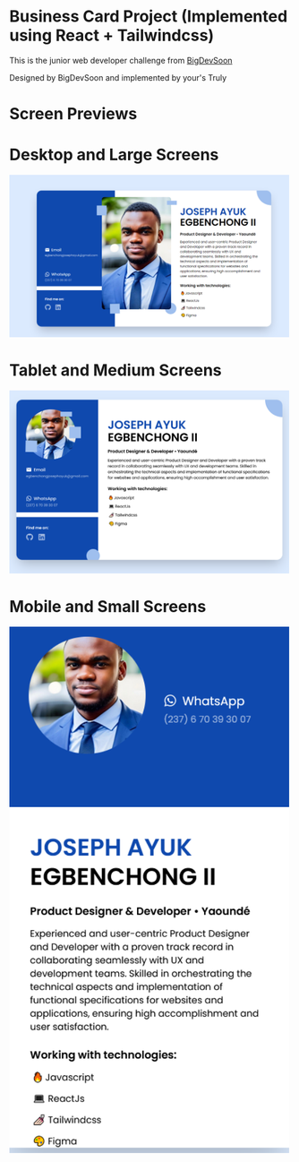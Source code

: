 # Business Card Project (Implemented using React + Tailwindcss)

This is the junior web developer challenge from [BigDevSoon](https://app.bigdevsoon.me/projects/business-card)

Designed by BigDevSoon and implemented by your's Truly

# Screen Previews

# Desktop and Large Screens

<img src="src/previews/desktop_preview.PNG" alt="Desktop" width="500" />

# Tablet and Medium Screens

<img src="src/previews/tablet_preview.PNG" alt="Desktop" width="500" />

# Mobile and Small Screens

<img src="src/previews/mobile_preview.PNG" alt="Desktop" width="500" />